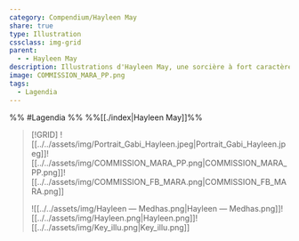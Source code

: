 ```yaml
---
category: Compendium/Hayleen May
share: true
type: Illustration
cssclass: img-grid
parent:
  - - Hayleen May
description: Illustrations d'Hayleen May, une sorcière à fort caractère !
image: COMMISSION_MARA_PP.png
tags:
  - Lagendia
---
```



%% #Lagendia %%
%%[[./index|Hayleen May]]%%

> [!GRID]
>![[../../assets/img/Portrait_Gabi_Hayleen.jpeg|Portrait_Gabi_Hayleen.jpeg]]![[../../assets/img/COMMISSION_MARA_PP.png|COMMISSION_MARA_PP.png]]![[../../assets/img/COMMISSION_FB_MARA.png|COMMISSION_FB_MARA.png]]
>
>![[../../assets/img/Hayleen — Medhas.png|Hayleen — Medhas.png]]![[../../assets/img/Hayleen.png|Hayleen.png]]![[../../assets/img/Key_illu.png|Key_illu.png]]
